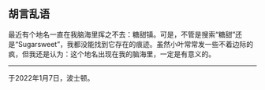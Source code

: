 ## 胡言乱语

最近有个地名一直在我脑海里挥之不去：糖甜镇。可是，不管是搜索“糖甜”还是“Sugarsweet”，我都没能找到它存在的痕迹。虽然小叶常常发一些不着边际的疯，但我还是认为：这个地名出现在我的脑海里，一定是有意义的。

------

于2022年1月7日，波士顿。
